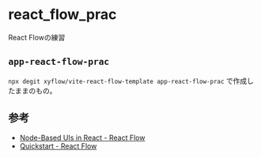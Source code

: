 # react_flow_prac
React Flowの練習

## `app-react-flow-prac`
`npx degit xyflow/vite-react-flow-template app-react-flow-prac` で作成したままのもの。




## 参考
- [Node-Based UIs in React - React Flow](https://reactflow.dev/)
- [Quickstart - React Flow](https://reactflow.dev/learn)

